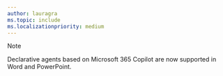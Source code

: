 ```yaml
---
author: lauragra
ms.topic: include
ms.localizationpriority: medium
---
```


<!-- markdownlint-disable MD041 -->

> [!NOTE]
> Declarative agents based on Microsoft 365 Copilot are now supported in Word and PowerPoint.
